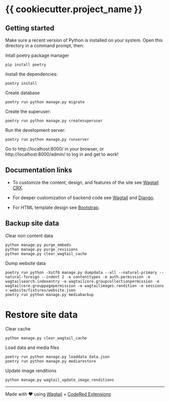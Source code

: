 # {{ cookiecutter.project_name }}

## Getting started

Make sure a recent version of Python is installed on your system.
Open this directory in a command prompt, then:

Intall poetry package manager

    pip install poetry

Install the dependencies:

    poetry install

Create database

    poetry run python manage.py migrate

Create the superuser:

    poetry run python manage.py createsuperuser

Run the development server:

    poetry run python manage.py runserver

Go to http://localhost:8000/ in your browser, or http://localhost:8000/admin/ to log in and get to work!

## Documentation links

-   To customize the content, design, and features of the site see
    [Wagtail CRX](https://docs.coderedcorp.com/wagtail-crx/).

-   For deeper customization of backend code see
    [Wagtail](http://docs.wagtail.io/) and
    [Django](https://docs.djangoproject.com/).

-   For HTML template design see [Bootstrap](https://getbootstrap.com/).

## Backup site data

Clear non content data

    python manage.py purge_embeds
    python manage.py purge_revisions
    python manage.py clear_wagtail_cache

Dump website data

    poetry run python -Xutf8 manage.py dumpdata --all --natural-primary --natural-foreign --indent 2 -e contenttypes -e auth.permission -e wagtailsearch.indexentry -e wagtailcore.groupcollectionpermission -e wagtailcore.grouppagepermission -e wagtailimages.rendition -e sessions > website/fixtures/website.json
    poetry run python manage.py mediabackup

# Restore site data

Clear cache

    python manage.py clear_wagtail_cache

Load data and media files

    poetry run python manage.py loaddata data.json
    poetry run python manage.py mediarestore

Update image renditions

    python manage.py wagtail_update_image_renditions

---

Made with ♥ using [Wagtail](https://wagtail.io/) +
[CodeRed Extensions](https://www.coderedcorp.com/cms/)
